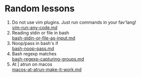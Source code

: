 # Random lessons

1. Do not use vim plugins. Just run commands in your fav'lang!\
   [vim-run-any-code.md](vim-run-any-code.md)
1. Reading stdin or file in bash\
   [bash-stdin-or-file-as-input.md](bash-stdin-or-file-as-input.md)
1. Noop/pass in bash's if\
   [bash-noop-pass.md](bash-noop-pass.md)
1. Bash regexp matches\
   [bash-regexp-capturing-groups.md](bash-regexp-capturing-groups.md)
1. At | atrun on macos\
   [macos-at-atrun-make-it-work.md](macos-at-atrun-make-it-work.md)